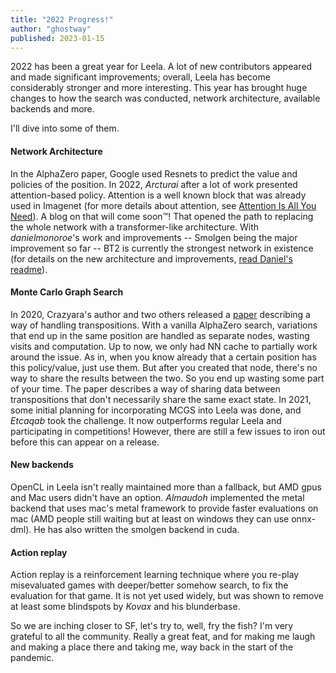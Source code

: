```yaml
---
title: "2022 Progress!"
author: "ghostway"
published: 2023-01-15
---
```


2022 has been a great year for Leela. A lot of new contributors appeared and made significant improvements; overall, Leela has become considerably stronger and more interesting.
This year has brought huge changes to how the search was conducted, network architecture, available backends and more.
<!--more-->

I'll dive into some of them.

#### Network Architecture
In the AlphaZero paper, Google used Resnets to predict the value and policies of the position. In 2022, *Arcturai* after a lot of work
presented attention-based policy. Attention is a well known block that was already used in Imagenet (for more details about attention, see [Attention Is All You Need](https://arxiv.org/abs/1706.03762)). A blog on that will come soon™!
That opened the path to replacing the whole network with a transformer-like architecture. With *danielmonoroe*'s work and improvements -- Smolgen being the major
improvement so far -- BT2 is currently the strongest network in existence (for details on the new architecture and improvements, [read Daniel's readme](https://github.com/Ergodice/lczero-training/blob/attention-net-body/README.md)).

#### Monte Carlo Graph Search
In 2020, Crazyara's author and two others released a [paper](https://arxiv.org/abs/2012.11045) describing a way of handling transpositions. With a vanilla AlphaZero search, variations that end up in the same position are handled as separate nodes, wasting visits and computation.
Up to now, we only had NN cache to partially work around the issue. As in, when you know already that a certain position has this policy/value, just use them. But after you created that node, there's no way to share the results between the two. So you end up wasting some part of your time.
The paper describes a way of sharing data between transpositions that don't necessarily share the same exact state. In 2021, some initial planning for incorporating MCGS into Leela was done, and *Etcaqab* took the challenge. It now outperforms regular Leela and participating in competitions! However, there are still a few issues to iron out before this can appear on a release.

#### New backends
OpenCL in Leela isn't really maintained more than a fallback, but AMD gpus and Mac users didn't have an option. *Almaudoh* implemented the metal backend that uses mac's metal
framework to provide faster evaluations on mac (AMD people still waiting but at least on windows they can use onnx-dml). He has also written the smolgen backend in cuda.

#### Action replay
Action replay is a reinforcement learning technique where you re-play misevaluated games with deeper/better somehow search, to fix the evaluation for that game.
It is not yet used widely, but was shown to remove at least some blindspots by *Kovax* and his blunderbase.

So we are inching closer to SF, let's try to, well, fry the fish?
I'm very grateful to all the community. Really a great feat, and for making me laugh and making a place there and taking me, way back in the start of the pandemic.
